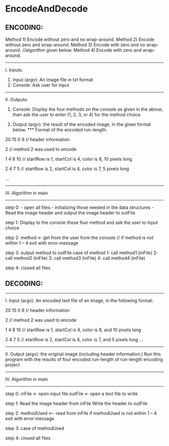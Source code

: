 # EncodeAndDecode

## ENCODING:
Method 1) Encode without zero and no wrap-around.
Method 2) Encode without zero and wrap-around.
Method 3) Encode with zero and no wrap-around. //algorithm given below.
Method 4) Encode with zero and wrap-around.

**************************************
I. Inputs:
1) Input (argv): An image file in txt format
2) Console: Ask user for input
**************************************
II. Outputs:
1) Console: Display the four methods on the console as given in the above;
then ask the user to enter (1, 2, 3, or 4) for the method choice

2) Output (argv): the result of the encoded image, in the given format below.
*** Format of the encoded run-length:

20 15 0 9 // header information

2 // method 2 was used to encode

1 4 8 10 // startRow is 1, startCol is 4, color is 8, 10 pixels long

2 4 7 5 // startRow is 2, startCol is 4, color is 7, 5 pixels long

...

*******************************
IV. Algorithm in main
*******************************
step 0: - open all files
            - initializing those needed in the data structures
            - Read the image header and output the image header to outFile
            
step 1: Display to the console those four method and ask the user to input choice

step 2: method <- get from the user from the console
            // if method is not within 1 – 4 exit with error message
            
step 3: output method to outFile case of method
1: call method1 (inFile) 
2: call method2 (inFile)
3: call method3 (inFile) 
4: call method4 (inFile) 

step 4: closed all files

## DECODING:

**************************************
I. Input (argv): An encoded text file of an image, in the following format:

20 15 0 9       // header information

2                   // method 2 was used to encode

1 4 8 10        // startRow is 1, startCol is 4, color is 8, and 10 pixels long

2 4 7 5         // startRow is 2, startCol is 4, color is 7, and 5 pixels long
...

**************************************
II. Output (argv): the original image (including header information.)
                            Run this program with the results of four encoded run-length of run-length encoding project
                            
*******************************
IV. Algorithm in main
*******************************
step 0: inFile <- open input file
            outFile <- open a text file to write

step 1: Read the image header from inFile
            Write the header to outFile

step 2: methodUsed &lt;-- read from inFile if methodUsed is not within 1 – 4 exit with error message

step 3: case of methodUsed

step 4: closed all files
